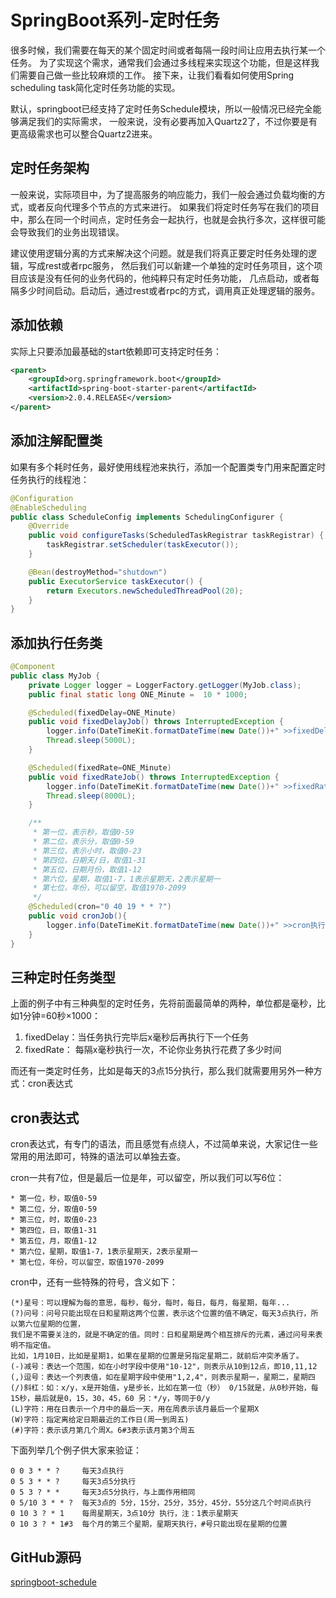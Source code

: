 # SpringBoot系列-定时任务

很多时候，我们需要在每天的某个固定时间或者每隔一段时间让应用去执行某一个任务。 为了实现这个需求，通常我们会通过多线程来实现这个功能，但是这样我们需要自己做一些比较麻烦的工作。 接下来，让我们看看如何使用Spring scheduling
task简化定时任务功能的实现。

默认，springboot已经支持了定时任务Schedule模块，所以一般情况已经完全能够满足我们的实际需求， 一般来说，没有必要再加入Quartz2了，不过你要是有更高级需求也可以整合Quartz2进来。

## 定时任务架构

一般来说，实际项目中，为了提高服务的响应能力，我们一般会通过负载均衡的方式，或者反向代理多个节点的方式来进行。
如果我们将定时任务写在我们的项目中，那么在同一个时间点，定时任务会一起执行，也就是会执行多次，这样很可能会导致我们的业务出现错误。

建议使用逻辑分离的方式来解决这个问题。就是我们将真正要定时任务处理的逻辑，写成rest或者rpc服务， 然后我们可以新建一个单独的定时任务项目，这个项目应该是没有任何的业务代码的，他纯粹只有定时任务功能，
几点启动，或者每隔多少时间启动。启动后，通过rest或者rpc的方式，调用真正处理逻辑的服务。

## 添加依赖

实际上只要添加最基础的start依赖即可支持定时任务：

```xml
<parent>
    <groupId>org.springframework.boot</groupId>
    <artifactId>spring-boot-starter-parent</artifactId>
    <version>2.0.4.RELEASE</version>
</parent>
```

## 添加注解配置类

如果有多个耗时任务，最好使用线程池来执行，添加一个配置类专门用来配置定时任务执行的线程池：

``` java
@Configuration
@EnableScheduling
public class ScheduleConfig implements SchedulingConfigurer {
    @Override
    public void configureTasks(ScheduledTaskRegistrar taskRegistrar) {
        taskRegistrar.setScheduler(taskExecutor());
    }

    @Bean(destroyMethod="shutdown")
    public ExecutorService taskExecutor() {
        return Executors.newScheduledThreadPool(20);
    }
}
```

## 添加执行任务类

``` java
@Component
public class MyJob {
    private Logger logger = LoggerFactory.getLogger(MyJob.class);
    public final static long ONE_Minute =  10 * 1000;

    @Scheduled(fixedDelay=ONE_Minute)
    public void fixedDelayJob() throws InterruptedException {
        logger.info(DateTimeKit.formatDateTime(new Date())+" >>fixedDelay执行.... start");
        Thread.sleep(5000L);
    }

    @Scheduled(fixedRate=ONE_Minute)
    public void fixedRateJob() throws InterruptedException {
        logger.info(DateTimeKit.formatDateTime(new Date())+" >>fixedRate执行....");
        Thread.sleep(8000L);
    }

    /**
     * 第一位，表示秒，取值0-59
     * 第二位，表示分，取值0-59
     * 第三位，表示小时，取值0-23
     * 第四位，日期天/日，取值1-31
     * 第五位，日期月份，取值1-12
     * 第六位，星期，取值1-7，1表示星期天，2表示星期一
     * 第七位，年份，可以留空，取值1970-2099
     */
    @Scheduled(cron="0 40 19 * * ?")
    public void cronJob(){
        logger.info(DateTimeKit.formatDateTime(new Date())+" >>cron执行....");
    }
}
```

## 三种定时任务类型

上面的例子中有三种典型的定时任务，先将前面最简单的两种，单位都是毫秒，比如1分钟=60秒×1000：

1. fixedDelay：当任务执行完毕后x毫秒后再执行下一个任务
2. fixedRate： 每隔x毫秒执行一次，不论你业务执行花费了多少时间

而还有一类定时任务，比如是每天的3点15分执行，那么我们就需要用另外一种方式：cron表达式

## cron表达式

cron表达式，有专门的语法，而且感觉有点绕人，不过简单来说，大家记住一些常用的用法即可，特殊的语法可以单独去查。

cron一共有7位，但是最后一位是年，可以留空，所以我们可以写6位：

```
* 第一位，秒，取值0-59
* 第二位，分，取值0-59
* 第三位，时，取值0-23
* 第四位，日，取值1-31
* 第五位，月，取值1-12
* 第六位，星期，取值1-7，1表示星期天，2表示星期一
* 第七位，年份，可以留空，取值1970-2099

```

cron中，还有一些特殊的符号，含义如下：

```
(*)星号：可以理解为每的意思，每秒，每分，每时，每日，每月，每星期，每年...
(?)问号：问号只能出现在日和星期这两个位置，表示这个位置的值不确定，每天3点执行，所以第六位星期的位置，
我们是不需要关注的，就是不确定的值。同时：日和星期是两个相互排斥的元素，通过问号来表明不指定值。
比如，1月10日，比如是星期1，如果在星期的位置是另指定星期二，就前后冲突矛盾了。
(-)减号：表达一个范围，如在小时字段中使用"10-12"，则表示从10到12点，即10,11,12
(,)逗号：表达一个列表值，如在星期字段中使用"1,2,4"，则表示星期一，星期二，星期四
(/)斜杠：如：x/y，x是开始值，y是步长，比如在第一位（秒） 0/15就是，从0秒开始，每15秒，最后就是0，15，30，45，60 另：*/y，等同于0/y
(L)字符：用在日表示一个月中的最后一天，用在周表示该月最后一个星期X
(W)字符：指定离给定日期最近的工作日(周一到周五)
(#)字符：表示该月第几个周X。6#3表示该月第3个周五
```

下面列举几个例子供大家来验证：

```
0 0 3 * * ?     每天3点执行
0 5 3 * * ?     每天3点5分执行
0 5 3 ? * *     每天3点5分执行，与上面作用相同
0 5/10 3 * * ?  每天3点的 5分，15分，25分，35分，45分，55分这几个时间点执行
0 10 3 ? * 1    每周星期天，3点10分 执行，注：1表示星期天    
0 10 3 ? * 1#3  每个月的第三个星期，星期天执行，#号只能出现在星期的位置
```

## GitHub源码

[springboot-schedule](https://github.com/yidao620c/SpringBootBucket/tree/master/springboot-schedule)


